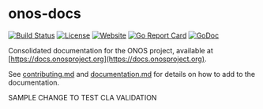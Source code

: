 
# onos-docs
[![Build Status](https://travis-ci.org/onosproject/onos-docs.svg?branch=master)](https://travis-ci.org/onosproject/onos-docs)
[![License](https://img.shields.io/badge/License-Apache%202.0-blue.svg)](https://github.com/onosproject/onos-docs/blob/master/LICENSE)
[![Website](https://img.shields.io/website?url=https%3A%2F%2Fdocs.onosproject.org)](https://docs.onosproject.org)
[![Go Report Card](https://goreportcard.com/badge/github.com/onosproject/onos-docs)](https://goreportcard.com/report/github.com/onosproject/onos-docs)
[![GoDoc](https://godoc.org/github.com/onosproject/onos-docs?status.svg)](https://godoc.org/github.com/onosproject/onos-docs)

Consolidated documentation for the ONOS project, available at [https://docs.onosproject.org](https://docs.onosproject.org).

See [contributing.md](docs/content/developers/contributing.md) and
[documentation.md](docs/content/developers/documentation.md)
for details on how to add to the documentation.

SAMPLE CHANGE TO TEST CLA VALIDATION
